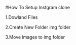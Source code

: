 
#How To Setup Instgram clone

1.Dowland Files

2.Create New Folder img folder

3.Move images to img folder
